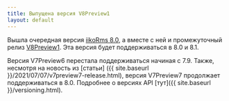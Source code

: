 ```yaml
---
title: Выпущена версия V8Preview1
layout: default
---
```


Вышла очередная версия [iikoRms 8.0](https://en.iiko.help/articles/#!releasenotes/2022-winter), а вместе с ней и промежуточный релиз [V8Preview1](https://www.nuget.org/packages/Resto.Front.Api.V8Preview1/8.0.6017-alpha). Эта версия будет поддерживаться в 8.0 и 8.1.

Версия V7Preview6 перестала поддерживаться начиная с 7.9. Также, несмотря на новость из [статьи] ({{ site.baseurl }}/2021/07/07/v7preview7-release.html), версия V7Preview7 продолжает поддерживаться в 8.0. Подробнее о версиях API [тут]({{ site.baseurl }}/versioning.html).